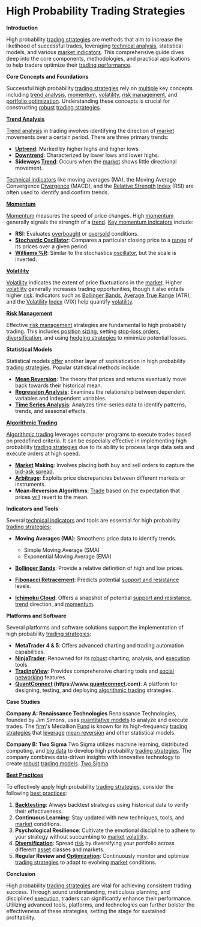 # High Probability Trading Strategies

**Introduction**

High probability [trading strategies](../t/trading_strategies.md) are methods that aim to increase the likelihood of successful trades, leveraging [technical analysis](../t/technical_analysis.md), statistical models, and various [market indicators](../m/market_indicators.md). This comprehensive guide dives deep into the core components, methodologies, and practical applications to help traders optimize their [trading performance](../t/trading_performance.md).

**Core Concepts and Foundations**

Successful high probability [trading strategies](../t/trading_strategies.md) rely on [multiple](../m/multiple.md) key concepts including [trend analysis](../t/trend_analysis.md), [momentum](../m/momentum.md), [volatility](../v/volatility.md), [risk management](../r/risk_management.md), and [portfolio optimization](../p/portfolio_optimization.md). Understanding these concepts is crucial for constructing [robust](../r/robust.md) [trading strategies](../t/trading_strategies.md).

**[Trend Analysis](../t/trend_analysis.md)**

[Trend analysis](../t/trend_analysis.md) in trading involves identifying the direction of [market](../m/market.md) movements over a certain period. There are three primary trends:
- **[Uptrend](../u/uptrend.md)**: Marked by higher highs and higher lows.
- **[Downtrend](../d/downtrend.md)**: Characterized by lower lows and lower highs.
- **Sideways [Trend](../t/trend.md)**: Occurs when the [market](../m/market.md) shows little directional movement.
 
[Technical indicators](../t/technical_indicators.md) like moving averages (MA), the Moving Average Convergence [Divergence](../d/divergence.md) (MACD), and the [Relative Strength](../r/relative_strength.md) [Index](../i/index.md) (RSI) are often used to identify and confirm trends.

**[Momentum](../m/momentum.md)**

[Momentum](../m/momentum.md) measures the speed of price changes. High [momentum](../m/momentum.md) generally signals the strength of a [trend](../t/trend.md). [Key momentum indicators](../k/key_momentum_indicators.md) include:
- **RSI**: Evaluates [overbought](../o/overbought.md) or [oversold](../o/oversold.md) conditions.
- **[Stochastic Oscillator](../s/stochastic_oscillator.md)**: Compares a particular closing price to a [range](../r/range.md) of its prices over a given period.
- **[Williams %R](../w/williams_%r.md)**: Similar to the stochastics [oscillator](../o/oscillator.md), but the scale is inverted.

**[Volatility](../v/volatility.md)**

[Volatility](../v/volatility.md) indicates the extent of price fluctuations in the [market](../m/market.md). Higher [volatility](../v/volatility.md) generally increases trading opportunities, though it also entails higher [risk](../r/risk.md). Indicators such as [Bollinger Bands](../b/bollinger_bands.md), [Average True Range](../a/average_true_range_(atr).md) (ATR), and the [Volatility](../v/volatility.md) [Index](../i/index.md) (VIX) help quantify [volatility](../v/volatility.md).

**[Risk Management](../r/risk_management.md)**

Effective [risk management](../r/risk_management.md) strategies are fundamental to high probability trading. This includes [position sizing](../p/position_sizing.md), setting [stop-loss orders](../s/stop-loss_orders.md), [diversification](../d/diversification.md), and using [hedging strategies](../h/hedging_strategies.md) to minimize potential losses.

**Statistical Models**

Statistical models [offer](../o/offer.md) another layer of sophistication in high probability [trading strategies](../t/trading_strategies.md). Popular statistical methods include:

- **[Mean Reversion](../m/mean_reversion.md)**: The theory that prices and returns eventually move back towards their historical mean.
- **[Regression Analysis](../r/regression_analysis.md)**: Examines the relationship between dependent variables and independent variables.
- **[Time Series Analysis](../t/time_series_analysis.md)**: Analyzes time-series data to identify patterns, trends, and seasonal effects.

**[Algorithmic Trading](../a/algorithmic_trading.md)**

[Algorithmic trading](../a/algorithmic_trading.md) leverages computer programs to execute trades based on predefined criteria. It can be especially effective in implementing high probability [trading strategies](../t/trading_strategies.md) due to its ability to process large data sets and execute orders at high speed.

- **[Market](../m/market.md) Making**: Involves placing both buy and sell orders to capture the [bid-ask spread](../b/bid-ask_spread.md).
- **[Arbitrage](../a/arbitrage.md)**: Exploits price discrepancies between different markets or instruments.
- **Mean-Reversion Algorithms**: [Trade](../t/trade.md) based on the expectation that prices [will](../w/will.md) revert to the mean.

**Indicators and Tools**

Several [technical indicators](../t/technical_indicators.md) and tools are essential for high probability [trading strategies](../t/trading_strategies.md):

- **Moving Averages (MA)**: Smoothens price data to identify trends.
  - Simple Moving Average (SMA)
  - Exponential Moving Average (EMA)
  
- **[Bollinger Bands](../b/bollinger_bands.md)**: Provide a relative definition of high and low prices.
- **[Fibonacci Retracement](../f/fibonacci_retracement.md)**: Predicts potential [support and resistance](../s/support_and_resistance.md) levels.
- **[Ichimoku Cloud](../i/ichimoku_cloud.md)**: Offers a snapshot of potential [support and resistance](../s/support_and_resistance.md), [trend](../t/trend.md) direction, and [momentum](../m/momentum.md).
  
**Platforms and Software**

Several platforms and software solutions support the implementation of high probability [trading strategies](../t/trading_strategies.md):

- **MetaTrader 4 & 5**: Offers advanced charting and trading automation capabilities.
- **[NinjaTrader](../n/ninjatrader.md)**: Renowned for its [robust](../r/robust.md) charting, analysis, and [execution](../e/execution.md) tools.
- **[TradingView](../t/tradingview.md)**: Provides comprehensive charting tools and [social networking](../s/social_networking.md) features.
- **[QuantConnect](../q/quantconnect.md) (https://www.[quantconnect](../q/quantconnect.md).com)**: A platform for designing, testing, and deploying [algorithmic trading](../a/algorithmic_trading.md) strategies.

**Case Studies**

**Company A: Renaissance Technologies**
Renaissance Technologies, founded by Jim Simons, uses [quantitative models](../q/quantitative_models.md) to analyze and execute trades. The [firm](../f/firm.md)'s Medallion [Fund](../f/fund.md) is known for its high-frequency [trading strategies](../t/trading_strategies.md) that [leverage](../l/leverage.md) [mean reversion](../m/mean_reversion.md) and other statistical models.

**Company B: Two Sigma**
Two Sigma utilizes machine learning, distributed computing, and [big data](../b/big_data_in_trading.md) to develop high probability [trading strategies](../t/trading_strategies.md). The company combines data-driven insights with innovative technology to create [robust](../r/robust.md) [trading models](../t/trading_models.md). [Two Sigma](https://www.twosigma.com)

**[Best Practices](../b/best_practices.md)**

To effectively apply high probability [trading strategies](../t/trading_strategies.md), consider the following [best practices](../b/best_practices.md):

1. **[Backtesting](../b/backtesting.md)**: Always backtest strategies using historical data to verify their effectiveness.
2. **Continuous Learning**: Stay updated with new techniques, tools, and [market](../m/market.md) conditions.
3. **Psychological Resilience**: Cultivate the emotional discipline to adhere to your strategy without succumbing to [market](../m/market.md) [volatility](../v/volatility.md).
4. **[Diversification](../d/diversification.md)**: Spread [risk](../r/risk.md) by diversifying your portfolio across different [asset](../a/asset.md) classes and markets.
5. **Regular Review and [Optimization](../o/optimization.md)**: Continuously monitor and optimize [trading strategies](../t/trading_strategies.md) to adapt to evolving [market](../m/market.md) conditions.

**Conclusion**

High probability [trading strategies](../t/trading_strategies.md) are vital for achieving consistent trading success. Through sound understanding, meticulous planning, and disciplined [execution](../e/execution.md), traders can significantly enhance their performance. Utilizing advanced tools, platforms, and technologies can further bolster the effectiveness of these strategies, setting the stage for sustained profitability.

